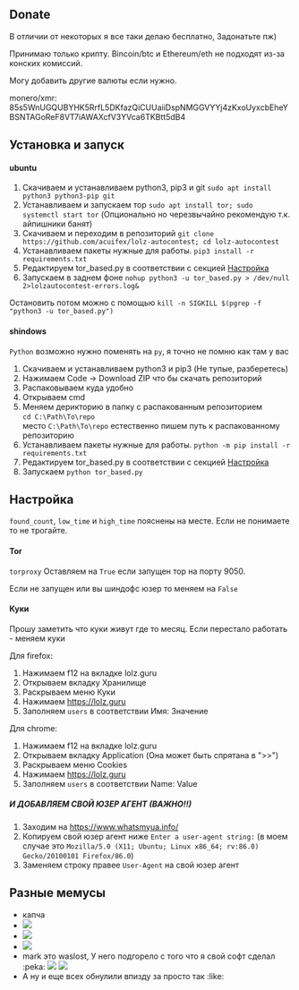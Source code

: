 ## Donate
В отличии от некоторых я все таки делаю бесплатно, Задонатьте пж)

Принимаю только крипту. Bincoin/btc и Ethereum/eth не подходят из-за конских комиссий.

Могу добавить другие валюты если нужно.

monero/xmr: 85s5WnUGQUBYHK5RrfL5DKfazQiCUUaiiDspNMGGVYYj4zKxoUyxcbEheYBSNTAGoReF8VT7iAWAXcfV3YVca6TKBtt5dB4
## Установка и запуск

#### ubuntu
1. Скачиваем и устанавливаем python3, pip3 и git `sudo apt install python3 python3-pip git`
1. Устанавливаем и запускаем тор `sudo apt install tor; sudo systemctl start tor` (Опционально но черезвычайно рекомендую т.к. айпишники банят)
1. Скачиваем и переходим в репозиторий `git clone https://github.com/acuifex/lolz-autocontest; cd lolz-autocontest`
1. Устанавливаем пакеты нужные для работы.
`pip3 install -r requirements.txt`
1. Редактируем tor_based.py в соответствии с секцией [Настройка](#Настройка)
1. Запускаем в заднем фоне `nohup python3 -u tor_based.py > /dev/null 2>lolzautocontest-errors.log&`

Остановить потом можно с помощью `kill -n SIGKILL $(pgrep -f "python3 -u tor_based.py")`

#### shindows
`Python` возможно нужно поменять на `py`, я точно не помню как там у вас
1. Скачиваем и устанавливаем python3 и pip3 (Не тупые, разберетесь)
1. Нажимаем Code -> Download ZIP что бы скачать репозиторий
1. Распаковываем куда удобно
1. Открываем cmd
1. Меняем дерикторию в папку с распакованным репозиторием <br> 
`cd C:\Path\To\repo` <br>
место `C:\Path\To\repo` естественно пишем путь к распакованному репозиторию
1. Устанавливаем пакеты нужные для работы.
`python -m pip install -r requirements.txt` <br>
1. Редактируем tor_based.py в соответствии с секцией [Настройка](#Настройка)
1. Запускаем `python tor_based.py`

## Настройка
`found_count`, `low_time` и `high_time` пояснены на месте. Если не понимаете то не трогайте.
#### Tor
`torproxy` Оставляем на `True` если запущен тор на порту 9050.

Если не запущен или вы шиндофс юзер то меняем на `False`

#### Куки
Прошу заметить что куки живут где то месяц. Если перестало работать - меняем куки

Для firefox:
1. Нажимаем f12 на вкладке lolz.guru
1. Открываем вкладку Хранилище
1. Раскрываем меню Куки
1. Нажимаем https://lolz.guru
1. Заполняем `users` в соответствии Имя: Значение

Для chrome:
1. Нажимаем f12 на вкладке lolz.guru
1. Открываем вкладку Application (Она может быть спрятана в ">>")
1. Раскрываем меню Cookies
1. Нажимаем https://lolz.guru
1. Заполняем `users` в соответствии Name: Value


##### И ДОБАВЛЯЕМ СВОЙ ЮЗЕР АГЕНТ (ВАЖНО!!)
1. Заходим на https://www.whatsmyua.info/
1. Копируем свой юзер агент ниже `Enter a user-agent string:` (в моем случае это `Mozilla/5.0 (X11; Ubuntu; Linux x86_64; rv:86.0) Gecko/20100101 Firefox/86.0`)
1. Заменяем строку правее `User-Agent` на свой юзер агент


## Разные мемусы

* капча
* ![](https://i.imgur.com/HBUGQbo.jpg)
* ![](https://i.imgur.com/7YRO68Z.jpg)
* ![](https://i.imgur.com/Sat30qW.jpg)
* mark это waslost, У него подгорело с того что я свой софт сделал :peka:
![](https://i.imgur.com/cw1O6B8.png)
![](https://i.imgur.com/d4LQBuR.png)
* А ну и еще всех обнулили впизду за просто так :like:
